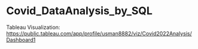 # Covid_DataAnalysis_by_SQL

Tableau Visualization: https://public.tableau.com/app/profile/usman8882/viz/Covid2022Analysis/Dashboard1
